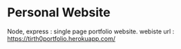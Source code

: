 # Personal Website

Node, express : single page portfolio website.
webiste url : https://tirth0portfolio.herokuapp.com/

